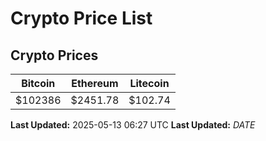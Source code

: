 # Crypto Price List

## Crypto Prices
| Bitcoin | Ethereum | Litecoin |
| ------- | -------- | -------- |
| $102386 | $2451.78 | $102.74 |
**Last Updated:** 2025-05-13 06:27 UTC
**Last Updated:** $DATE$
